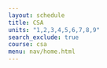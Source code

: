 ```yaml
---
layout: schedule
title: CSA
units: "1,2,3,4,5,6,7,8,9"
search_exclude: true
course: csa
menu: nav/home.html
---
```


